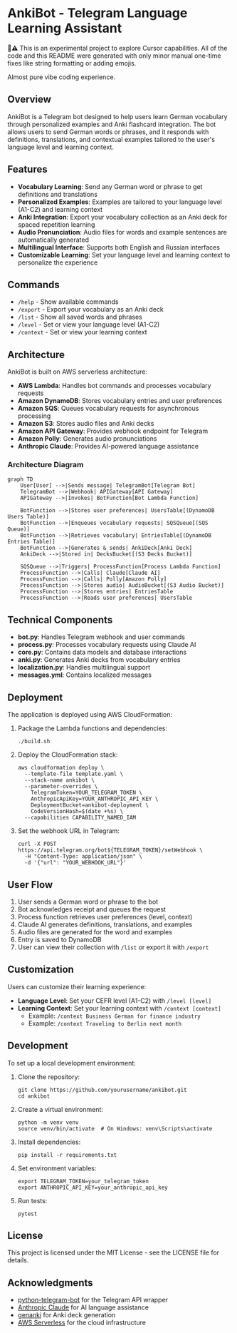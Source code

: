 # AnkiBot - Telegram Language Learning Assistant

🤖⚠️ This is an experimental project to explore Cursor capabilities. All of the code and this README were generated with only minor manual one-time fixes like string formatting or adding emojis.

Almost pure vibe coding experience.

## Overview

AnkiBot is a Telegram bot designed to help users learn German vocabulary through personalized examples and Anki flashcard integration. The bot allows users to send German words or phrases, and it responds with definitions, translations, and contextual examples tailored to the user's language level and learning context.

## Features

- **Vocabulary Learning**: Send any German word or phrase to get definitions and translations
- **Personalized Examples**: Examples are tailored to your language level (A1-C2) and learning context
- **Anki Integration**: Export your vocabulary collection as an Anki deck for spaced repetition learning
- **Audio Pronunciation**: Audio files for words and example sentences are automatically generated
- **Multilingual Interface**: Supports both English and Russian interfaces
- **Customizable Learning**: Set your language level and learning context to personalize the experience

## Commands

- `/help` - Show available commands
- `/export` - Export your vocabulary as an Anki deck
- `/list` - Show all saved words and phrases
- `/level` - Set or view your language level (A1-C2)
- `/context` - Set or view your learning context

## Architecture

AnkiBot is built on AWS serverless architecture:

- **AWS Lambda**: Handles bot commands and processes vocabulary requests
- **Amazon DynamoDB**: Stores vocabulary entries and user preferences
- **Amazon SQS**: Queues vocabulary requests for asynchronous processing
- **Amazon S3**: Stores audio files and Anki decks
- **Amazon API Gateway**: Provides webhook endpoint for Telegram
- **Amazon Polly**: Generates audio pronunciations
- **Anthropic Claude**: Provides AI-powered language assistance

### Architecture Diagram

```mermaid
graph TD
    User[User] -->|Sends message| TelegramBot[Telegram Bot]
    TelegramBot -->|Webhook| APIGateway[API Gateway]
    APIGateway -->|Invokes| BotFunction[Bot Lambda Function]
    
    BotFunction -->|Stores user preferences| UsersTable[(DynamoDB Users Table)]
    BotFunction -->|Enqueues vocabulary requests| SQSQueue[(SQS Queue)]
    BotFunction -->|Retrieves vocabulary| EntriesTable[(DynamoDB Entries Table)]
    BotFunction -->|Generates & sends| AnkiDeck[Anki Deck]
    AnkiDeck -->|Stored in| DecksBucket[(S3 Decks Bucket)]
    
    SQSQueue -->|Triggers| ProcessFunction[Process Lambda Function]
    ProcessFunction -->|Calls| Claude[Claude AI]
    ProcessFunction -->|Calls| Polly[Amazon Polly]
    ProcessFunction -->|Stores audio| AudioBucket[(S3 Audio Bucket)]
    ProcessFunction -->|Stores entries| EntriesTable
    ProcessFunction -->|Reads user preferences| UsersTable
```

## Technical Components

- **bot.py**: Handles Telegram webhook and user commands
- **process.py**: Processes vocabulary requests using Claude AI
- **core.py**: Contains data models and database interactions
- **anki.py**: Generates Anki decks from vocabulary entries
- **localization.py**: Handles multilingual support
- **messages.yml**: Contains localized messages

## Deployment

The application is deployed using AWS CloudFormation:

1. Package the Lambda functions and dependencies:
   ```
   ./build.sh
   ```

2. Deploy the CloudFormation stack:
   ```
   aws cloudformation deploy \
     --template-file template.yaml \
     --stack-name ankibot \
     --parameter-overrides \
       TelegramToken=YOUR_TELEGRAM_TOKEN \
       AnthropicApiKey=YOUR_ANTHROPIC_API_KEY \
       DeploymentBucket=ankibot-deployment \
       CodeVersionHash=$(date +%s) \
     --capabilities CAPABILITY_NAMED_IAM
   ```

3. Set the webhook URL in Telegram:
   ```
   curl -X POST https://api.telegram.org/bot${TELEGRAM_TOKEN}/setWebhook \
     -H "Content-Type: application/json" \
     -d '{"url": "YOUR_WEBHOOK_URL"}'
   ```

## User Flow

1. User sends a German word or phrase to the bot
2. Bot acknowledges receipt and queues the request
3. Process function retrieves user preferences (level, context)
4. Claude AI generates definitions, translations, and examples
5. Audio files are generated for the word and examples
6. Entry is saved to DynamoDB
7. User can view their collection with `/list` or export it with `/export`

## Customization

Users can customize their learning experience:

- **Language Level**: Set your CEFR level (A1-C2) with `/level [level]`
- **Learning Context**: Set your learning context with `/context [context]`
  - Example: `/context Business German for finance industry`
  - Example: `/context Traveling to Berlin next month`

## Development

To set up a local development environment:

1. Clone the repository:
   ```
   git clone https://github.com/yourusername/ankibot.git
   cd ankibot
   ```

2. Create a virtual environment:
   ```
   python -m venv venv
   source venv/bin/activate  # On Windows: venv\Scripts\activate
   ```

3. Install dependencies:
   ```
   pip install -r requirements.txt
   ```

4. Set environment variables:
   ```
   export TELEGRAM_TOKEN=your_telegram_token
   export ANTHROPIC_API_KEY=your_anthropic_api_key
   ```

5. Run tests:
   ```
   pytest
   ```

## License

This project is licensed under the MIT License - see the LICENSE file for details.

## Acknowledgments

- [python-telegram-bot](https://github.com/python-telegram-bot/python-telegram-bot) for the Telegram API wrapper
- [Anthropic Claude](https://www.anthropic.com/claude) for AI language assistance
- [genanki](https://github.com/kerrickstaley/genanki) for Anki deck generation
- [AWS Serverless](https://aws.amazon.com/serverless/) for the cloud infrastructure
